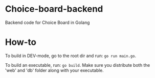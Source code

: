# Choice-board-backend
Backend code for Choice Board in Golang

# How-to

To build in DEV-mode, go to the root dir and run: `go run main.go`.

To build an executable, run: `go build`. Make sure you distribute both the 'web' and 'db' folder along with your executable.
